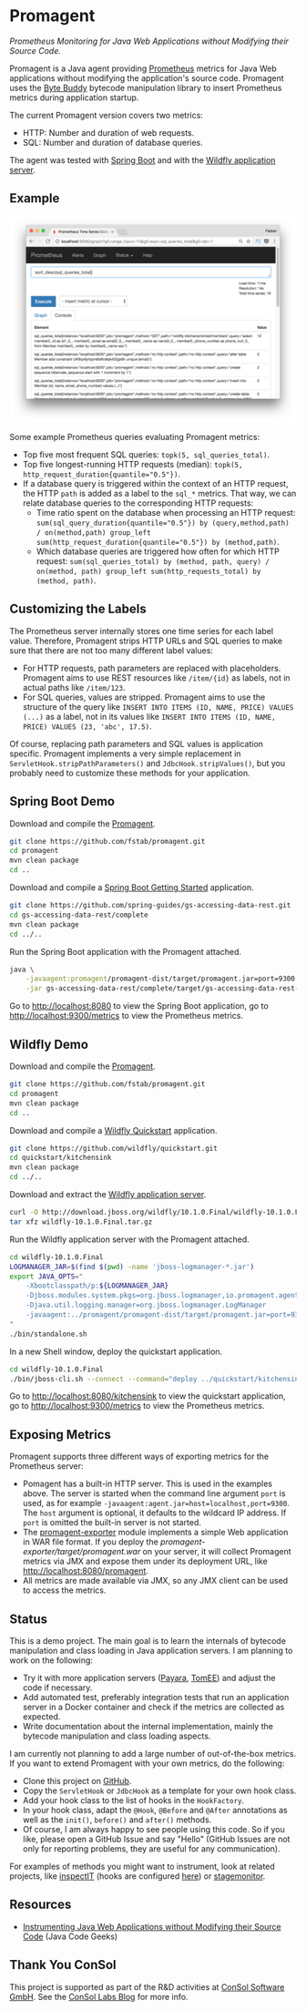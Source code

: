 Promagent
=========

_Prometheus Monitoring for Java Web Applications without Modifying their Source Code._

Promagent is a Java agent providing [Prometheus](https://prometheus.io/) metrics for Java Web applications without modifying the application's source code.
Promagent uses the [Byte Buddy](http://bytebuddy.net/) bytecode manipulation library to insert Prometheus metrics during application startup.

The current Promagent version covers two metrics:

* HTTP: Number and duration of web requests.
* SQL: Number and duration of database queries.

The agent was tested with [Spring Boot](https://projects.spring.io/spring-boot/) and with the [Wildfly application server](http://wildfly.org/).

Example
-------

![screenshot](screenshot.png)

Some example Prometheus queries evaluating Promagent metrics:

* Top five most frequent SQL queries: `topk(5, sql_queries_total)`.
* Top five longest-running HTTP requests (median): `topk(5, http_request_duration{quantile="0.5"})`.
* If a database query is triggered within the context of an HTTP request, the HTTP `path` is added as a label to the `sql_*` metrics. That way, we can relate database queries to the corresponding HTTP requests:
  * Time ratio spent on the database when processing an HTTP request: `sum(sql_query_duration{quantile="0.5"}) by (query,method,path) / on(method,path) group_left sum(http_request_duration{quantile="0.5"}) by (method,path)`.
  * Which database queries are triggered how often for which HTTP request: `sum(sql_queries_total) by (method, path, query) / on(method, path) group_left sum(http_requests_total) by (method, path)`.

Customizing the Labels
----------------------

The Prometheus server internally stores one time series for each label value. Therefore, Promagent strips HTTP URLs and SQL queries to make sure that there are not too many different label values:

* For HTTP requests, path parameters are replaced with placeholders. Promagent aims to use REST resources like `/item/{id}` as labels, not in actual paths like `/item/123`.
* For SQL queries, values are stripped. Promagent aims to use the structure of the query like `INSERT INTO ITEMS (ID, NAME, PRICE) VALUES (...)` as a label, not in its values like `INSERT INTO ITEMS (ID, NAME, PRICE) VALUES (23, 'abc', 17.5)`.

Of course, replacing path parameters and SQL values is application specific. Promagent implements a very simple replacement in `ServletHook.stripPathParameters()` and `JdbcHook.stripValues()`, but you probably need to customize these methods for your application.

Spring Boot Demo
----------------

Download and compile the [Promagent](https://github.com/fstab/promagent).

```bash
git clone https://github.com/fstab/promagent.git
cd promagent
mvn clean package
cd ..
```

Download and compile a [Spring Boot Getting Started](https://spring.io/guides/gs/accessing-data-rest/) application.

```bash
git clone https://github.com/spring-guides/gs-accessing-data-rest.git
cd gs-accessing-data-rest/complete
mvn clean package
cd ../..
```

Run the Spring Boot application with the Promagent attached.

```bash
java \
    -javaagent:promagent/promagent-dist/target/promagent.jar=port=9300 \
    -jar gs-accessing-data-rest/complete/target/gs-accessing-data-rest-0.1.0.jar
```

Go to [http://localhost:8080](http://localhost:8080) to view the Spring Boot application,
go to [http://localhost:9300/metrics](http://localhost:9300/metrics) to view the Prometheus metrics.

Wildfly Demo
------------

Download and compile the [Promagent](https://github.com/fstab/promagent).

```bash
git clone https://github.com/fstab/promagent.git
cd promagent
mvn clean package
cd ..
```

Download and compile a [Wildfly Quickstart](https://github.com/wildfly/quickstart) application.

```bash
git clone https://github.com/wildfly/quickstart.git
cd quickstart/kitchensink
mvn clean package
cd ../..
```

Download and extract the [Wildfly application server](http://wildfly.org/).

```bash
curl -O http://download.jboss.org/wildfly/10.1.0.Final/wildfly-10.1.0.Final.tar.gz
tar xfz wildfly-10.1.0.Final.tar.gz
```

Run the Wildfly application server with the Promagent attached.

```bash
cd wildfly-10.1.0.Final
LOGMANAGER_JAR=$(find $(pwd) -name 'jboss-logmanager-*.jar')
export JAVA_OPTS="
    -Xbootclasspath/p:${LOGMANAGER_JAR}
    -Djboss.modules.system.pkgs=org.jboss.logmanager,io.promagent.agent
    -Djava.util.logging.manager=org.jboss.logmanager.LogManager
    -javaagent:../promagent/promagent-dist/target/promagent.jar=port=9300
"
./bin/standalone.sh
```

In a new Shell window, deploy the quickstart application.

```bash
cd wildfly-10.1.0.Final
./bin/jboss-cli.sh --connect --command="deploy ../quickstart/kitchensink/target/kitchensink.war"
```

Go to [http://localhost:8080/kitchensink](http://localhost:8080/kitchensink) to view the quickstart application,
go to [http://localhost:9300/metrics](http://localhost:9300/metrics) to view the Prometheus metrics.

Exposing Metrics
----------------

Promagent supports three different ways of exporting metrics for the Prometheus server:

* Pomagent has a built-in HTTP server. This is used in the examples above. The server is started when the
  command line argument `port` is used, as for example `-javaagent:agent.jar=host=localhost,port=9300`.
  The `host` argument is optional, it defaults to the wildcard IP address.
  If `port` is omitted the built-in server is not started.
* The [promagent-exporter](https://github.com/fstab/promagent/tree/master/promagent-exporter) module implements
  a simple Web application in WAR file format. If you deploy the _promagent-exporter/target/promagent.war_ on your
  server, it will collect Promagent metrics via JMX and expose them under its deployment URL,
  like [http://localhost:8080/promagent](http://localhost:8080/promagent).
* All metrics are made available via JMX, so any JMX client can be used to access the metrics.

Status
------

This is a demo project. The main goal is to learn the internals of bytecode manipulation and class loading in Java application servers. I am planning to work on the following:

* Try it with more application servers ([Payara](http://www.payara.fish/), [TomEE](http://tomee.apache.org/)) and adjust the code if necessary.
* Add automated test, preferably integration tests that run an application server in a Docker container and check if the metrics are collected as expected.
* Write documentation about the internal implementation, mainly the bytecode manipulation and class loading aspects.

I am currently not planning to add a large number of out-of-the-box metrics. If you want to extend Promagent with your own metrics, do the following:

* Clone this project on [GitHub](https://github.com/fstab/promagent/).
* Copy the `ServletHook` or `JdbcHook` as a template for your own hook class.
* Add your hook class to the list of hooks in the `HookFactory`.
* In your hook class, adapt the `@Hook`, `@Before` and `@After` annotations as well as the `init()`, `before()` and `after()` methods.
* Of course, I am always happy to see people using this code. So if you like, please open a GitHub Issue and say "Hello" (GitHub Issues are not only for reporting problems, they are useful for any communication).

For examples of methods you might want to instrument, look at related projects, like [inspectIT](http://www.inspectit.rocks/) (hooks are configured [here](https://github.com/inspectIT/inspectIT/tree/master/inspectit.server/src/main/external-resources/ci/profiles/common)) or [stagemonitor](http://www.stagemonitor.org/).

Resources
---------

* [Instrumenting Java Web Applications without Modifying their Source Code](https://www.javacodegeeks.com/2017/07/instrumenting-java-web-applications-without-modifying-source-code.html) (Java Code Geeks)

Thank You ConSol
----------------

This project is supported as part of the R&D activities at [ConSol Software GmbH](https://www.consol.de/). See the [ConSol Labs Blog](https://labs.consol.de/) for more info.
